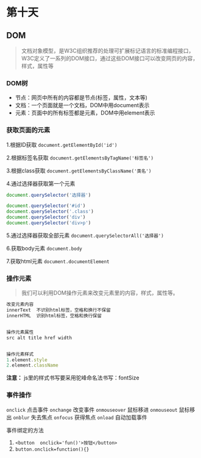 # 第十天

## DOM
> 文档对象模型，是W3C组织推荐的处理可扩展标记语言的标准编程接口，W3C定义了一系列的DOM接口，通过这些DOM接口可以改变网页的内容，样式，属性等

### DOM树
- 节点：网页中所有的内容都是节点(标签，属性，文本等)
- 文档：一个页面就是一个文档，DOM中用document表示
- 元素：页面中的所有标签都是元素，DOM中用element表示


### 获取页面的元素
1.根据ID获取
`document.getElementById('id')`

2.根据标签名获取
`document.getElementsByTagName('标签名')`

3.根据class获取
`document.getElementsByClassName('类名')`

4.通过选择器获取第一个元素
```js
document.querySelector('选择器')

document.querySelector('#id')
document.querySelector('.class')
document.querySelector('div')
document.querySelector('div>p')
```
5.通过选择器获取全部元素
`document.querySelectorAll('选择器')`

6.获取body元素
`document.body`

7.获取html元素
`document.documentElement`


### 操作元素
> 我们可以利用DOM操作元素来改变元素里的内容，样式，属性等。
```js
改变元素内容
innerText  不识别html标签，空格和换行不保留
innerHTML  识别html标签，空格和换行保留


操作元素属性
src alt title href width


操作元素样式
1.element.style
2.element.className
```
**注意：**
js里的样式书写要采用驼峰命名法书写：fontSize


### 事件操作
`onclick`    点击事件
`onchange`   改变事件
`onmouseover`   鼠标移进
`onmouseout`    鼠标移出
`onblur`        失去焦点
`onfocus`       获得焦点
`onload`        自动加载事件

事件绑定的方法
1. `<button  onclick='fun()'>按钮</button>`
2. `button.onclick=function(){}`

